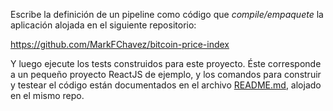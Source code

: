 Escribe la definición de un pipeline como código que _compile/empaquete_ la aplicación alojada en el siguiente repositorio:

https://github.com/MarkFChavez/bitcoin-price-index

Y luego ejecute los tests construidos para este proyecto. Éste corresponde a un pequeño proyecto ReactJS de ejemplo, y los comandos para construir y testear el código están documentados en el archivo [README.md](https://github.com/MarkFChavez/bitcoin-price-index/blob/master/README.md), alojado en el mismo repo.

```respuesta
```
